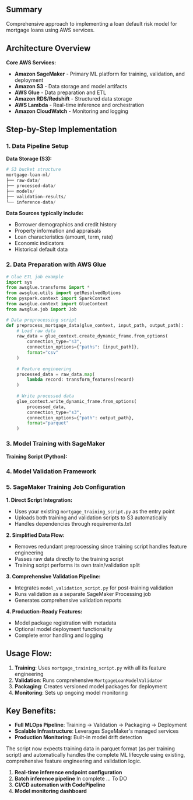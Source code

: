 ## Summary
Comprehensive approach to implementing a loan default risk model for mortgage loans using AWS services. 

## Architecture Overview

**Core AWS Services:**
- **Amazon SageMaker** - Primary ML platform for training, validation, and deployment
- **Amazon S3** - Data storage and model artifacts
- **AWS Glue** - Data preparation and ETL
- **Amazon RDS/Redshift** - Structured data storage
- **AWS Lambda** - Real-time inference and orchestration
- **Amazon CloudWatch** - Monitoring and logging

## Step-by-Step Implementation

### 1. Data Pipeline Setup

**Data Storage (S3):**
```python
# S3 bucket structure
mortgage-loan-ml/
├── raw-data/
├── processed-data/
├── models/
├── validation-results/
└── inference-data/
```

**Data Sources typically include:**
- Borrower demographics and credit history
- Property information and appraisals
- Loan characteristics (amount, term, rate)
- Economic indicators
- Historical default data

### 2. Data Preparation with AWS Glue

```python
# Glue ETL job example
import sys
from awsglue.transforms import *
from awsglue.utils import getResolvedOptions
from pyspark.context import SparkContext
from awsglue.context import GlueContext
from awsglue.job import Job

# Data preprocessing script
def preprocess_mortgage_data(glue_context, input_path, output_path):
    # Load raw data
    raw_data = glue_context.create_dynamic_frame.from_options(
        connection_type="s3",
        connection_options={"paths": [input_path]},
        format="csv"
    )
    
    # Feature engineering
    processed_data = raw_data.map(
        lambda record: transform_features(record)
    )
    
    # Write processed data
    glue_context.write_dynamic_frame.from_options(
        processed_data,
        connection_type="s3",
        connection_options={"path": output_path},
        format="parquet"
    )
```

### 3. Model Training with SageMaker

**Training Script (Python):**

### 4. Model Validation Framework

### 5. SageMaker Training Job Configuration

**1. Direct Script Integration:**
- Uses your existing `mortgage_training_script.py` as the entry point
- Uploads both training and validation scripts to S3 automatically
- Handles dependencies through requirements.txt

**2. Simplified Data Flow:**
- Removes redundant preprocessing since training script handles feature engineering
- Passes raw data directly to the training script
- Training script performs its own train/validation split

**3. Comprehensive Validation Pipeline:**
- Integrates `model_validation_script.py` for post-training validation
- Runs validation as a separate SageMaker Processing job
- Generates comprehensive validation reports

**4. Production-Ready Features:**
- Model package registration with metadata
- Optional model deployment functionality
- Complete error handling and logging

## Usage Flow:

1. **Training**: Uses `mortgage_training_script.py` with all its feature engineering
2. **Validation**: Runs comprehensive `MortgageLoanModelValidator` 
3. **Packaging**: Creates versioned model packages for deployment
4. **Monitoring**: Sets up ongoing model monitoring

## Key Benefits:

- **Full MLOps Pipeline**: Training → Validation → Packaging → Deployment
- **Scalable Infrastructure**: Leverages SageMaker's managed services
- **Production Monitoring**: Built-in model drift detection

The script now expects training data in parquet format (as per training script) and automatically handles the complete ML lifecycle using existing, comprehensive feature engineering and validation logic.


1. **Real-time inference endpoint configuration**
2. **Batch inference pipeline**
In complete ... To DO
3. **CI/CD automation with CodePipeline**
4. **Model monitoring dashboard**
